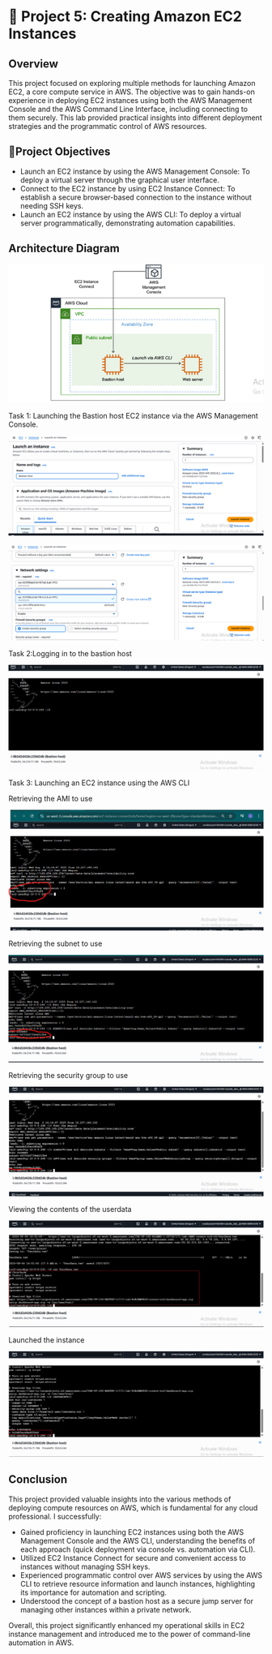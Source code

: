 # 📂 Project 5: Creating Amazon EC2 Instances
## Overview
This project focused on exploring multiple methods for launching Amazon EC2, a core compute service in AWS. The objective was to gain hands-on experience in deploying EC2 instances using both the AWS Management Console and the AWS Command Line Interface, including connecting to them securely. This lab provided practical insights into different deployment strategies and the programmatic control of AWS resources.

## 🎯Project Objectives
- Launch an EC2 instance by using the AWS Management Console: To deploy a virtual server through the graphical user interface.
- Connect to the EC2 instance by using EC2 Instance Connect: To establish a secure browser-based connection to the instance without needing SSH keys.
- Launch an EC2 instance by using the AWS CLI: To deploy a virtual server programmatically, demonstrating automation capabilities.

## Architecture Diagram

![image alt](https://github.com/Nndoza/AWS-re-start-Program/blob/c5a1fb10125a9c3da3ab09dd7e9f85769d5002a9/Project%205%20images/EC2.png)


Task 1: Launching the Bastion host EC2 instance via the AWS Management Console.

![image alt](https://github.com/Nndoza/AWS-re-start-Program/blob/c5a1fb10125a9c3da3ab09dd7e9f85769d5002a9/Project%205%20images/Launching%20an%20instance.png)


![image alt](https://github.com/Nndoza/AWS-re-start-Program/blob/c5a1fb10125a9c3da3ab09dd7e9f85769d5002a9/Project%205%20images/Screenshot%202025-08-06%20175047.png)


Task 2:Logging in to the bastion host 

![image alt](https://github.com/Nndoza/AWS-re-start-Program/blob/c5a1fb10125a9c3da3ab09dd7e9f85769d5002a9/Project%205%20images/logging%20in%20to%20bastion%20Host%20ec2.png)


Task 3: Launching an EC2 instance using the AWS CLI

Retrieving the AMI to use

![image alt](https://github.com/Nndoza/AWS-re-start-Program/blob/c5a1fb10125a9c3da3ab09dd7e9f85769d5002a9/Project%205%20images/retreiving%20an%20ami%20for%20bastion%20host.png)

Retrieving the subnet to use

![image alt](https://github.com/Nndoza/AWS-re-start-Program/blob/c5a1fb10125a9c3da3ab09dd7e9f85769d5002a9/Project%205%20images/public%20subnet%20fo%20bastion%20host.png)

Retrieving the security group to use

![image alt](https://github.com/Nndoza/AWS-re-start-Program/blob/c5a1fb10125a9c3da3ab09dd7e9f85769d5002a9/Project%205%20images/sg%20.png)

Viewing the contents of the userdata

![image alt](https://github.com/Nndoza/AWS-re-start-Program/blob/c5a1fb10125a9c3da3ab09dd7e9f85769d5002a9/Project%205%20images/contents%20of%20user%20script.png)

Launched the instance

![image alt](https://github.com/Nndoza/AWS-re-start-Program/blob/c5a1fb10125a9c3da3ab09dd7e9f85769d5002a9/Project%205%20images/instance%20id%20of%20launched%20instance.png)

## Conclusion
This project provided valuable insights into the various methods of deploying compute resources on AWS, which is fundamental for any cloud professional. I successfully:
- Gained proficiency in launching EC2 instances using both the AWS Management Console and the AWS CLI, understanding the benefits of each approach (quick deployment via console vs. automation via CLI).
- Utilized EC2 Instance Connect for secure and convenient access to instances without managing SSH keys.
- Experienced programmatic control over AWS services by using the AWS CLI to retrieve resource information and launch instances, highlighting its importance for automation and scripting.
- Understood the concept of a bastion host as a secure jump server for managing other instances within a private network.

Overall, this project significantly enhanced my operational skills in EC2 instance management and introduced me to the power of command-line automation in AWS.










